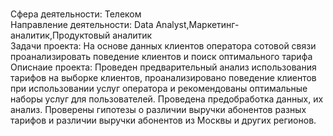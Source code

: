 <br>Сфера деятельности:  Телеком
<br>Направление деятельности: Data Analyst,Маркетинг-аналитик,Продуктовый аналитик
<br>Задачи проекта: На основе данных клиентов оператора сотовой связи проанализировать поведение клиентов и поиск оптимального тарифа
<br>Описнаие проекта: Проведен предварительный анализ использования тарифов на выборке клиентов, проанализировано поведение клиентов при использовании услуг оператора и рекомендованы оптимальные наборы услуг для пользователей. Проведена предобработка данных, их анализ. Проверены гипотезы о различии выручки абонентов разных тарифов и различии выручки абонентов из Москвы и других регионов.
